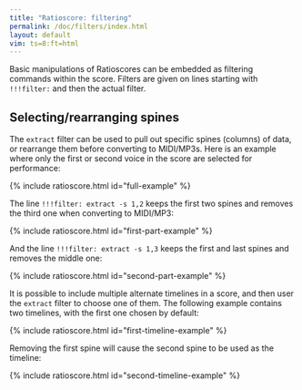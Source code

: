 ```yaml
---
title: "Ratioscore: filtering"
permalink: /doc/filters/index.html
layout: default
vim: ts=8:ft=html
---
```


Basic manipulations of Ratioscores can be embedded as filtering commands
within the score.  Filters are given on lines starting with `!!!filter:`
and then the actual filter.


<h2> Selecting/rearranging spines </h2>

The `extract` filter can be used to pull out specific spines (columns) of data, or
rearrange them before converting to MIDI/MP3s.  Here is an example where
only the first or second voice in the score are selected for performance:

{% include ratioscore.html id="full-example" %}
<script type="application/x-ratioscore" id="full-example">
**dtime	**ratio	**ratio
*MM300	*I#14	*I#24
*	*ref:C3	*ref:C2
1	1	0
1	2	1
1	3	2
1	4	3
1	5	4
1	6	5
1	7	6
1	8	7
1	9	8
1	10	9
1	11	10
1	12	11
1	13	12
1	14	13
1	15	14
1	16	15
1	17	16
*-	*-	*-
</script>

The line `!!!filter: extract -s 1,2` keeps the first two spines and removes
the third one when converting to MIDI/MP3:

{% include ratioscore.html id="first-part-example" %}
<script type="application/x-ratioscore" id="first-part-example">
!!!filter: extract -s 1,2
**dtime	**ratio	**ratio
*MM300	*I#14	*I#24
*	*ref:C3	*ref:C2
1	1	0
1	2	1
1	3	2
1	4	3
1	5	4
1	6	5
1	7	6
1	8	7
1	9	8
1	10	9
1	11	10
1	12	11
1	13	12
1	14	13
1	15	14
1	16	15
1	17	16
*-	*-	*-
</script>


And the line `!!!filter: extract -s 1,3` keeps the first and last spines and removes
the middle one:

{% include ratioscore.html id="second-part-example" %}
<script type="application/x-ratioscore" id="second-part-example">
!!!filter: extract -s 1,3
**dtime	**ratio	**ratio
*MM300	*I#14	*I#24
*	*ref:C3	*ref:C2
1	1	0
1	2	1
1	3	2
1	4	3
1	5	4
1	6	5
1	7	6
1	8	7
1	9	8
1	10	9
1	11	10
1	12	11
1	13	12
1	14	13
1	15	14
1	16	15
1	17	16
*-	*-	*-
</script>


It is possible to include multiple alternate timelines in a score, and
then user the `extract` filter to choose one of them.  The following 
example contains two timelines, with the first one chosen by default:

{% include ratioscore.html id="first-timeline-example" %}
<script type="application/x-ratioscore" id="first-timeline-example">
**dtime	**dtime	**ratio
*MM100	*MM300	*I#24
*	*	*ref:C2
1	1	0
1	1	1
1	2	2
1	3	3
1	2	4
1	1	5
1	2	6
1	3	7
1	2	8
1	1	9
1	2	10
1	3	11
1	2	12
1	1	13
1	2	14
1	3	15
1	4	16
*-	*-	*-
</script>


Removing the first spine will cause the second spine to be used as the timeline:


{% include ratioscore.html id="second-timeline-example" %}
<script type="application/x-ratioscore" id="second-timeline-example">
!!!filter: extract -s 2-$
**dtime	**dtime	**ratio
*MM100	*MM300	*I#24
*	*	*ref:C2
1	1	0
1	1	1
1	2	2
1	3	3
1	2	4
1	1	5
1	2	6
1	3	7
1	2	8
1	1	9
1	2	10
1	3	11
1	2	12
1	1	13
1	2	14
1	3	15
1	4	16
*-	*-	*-
</script>






